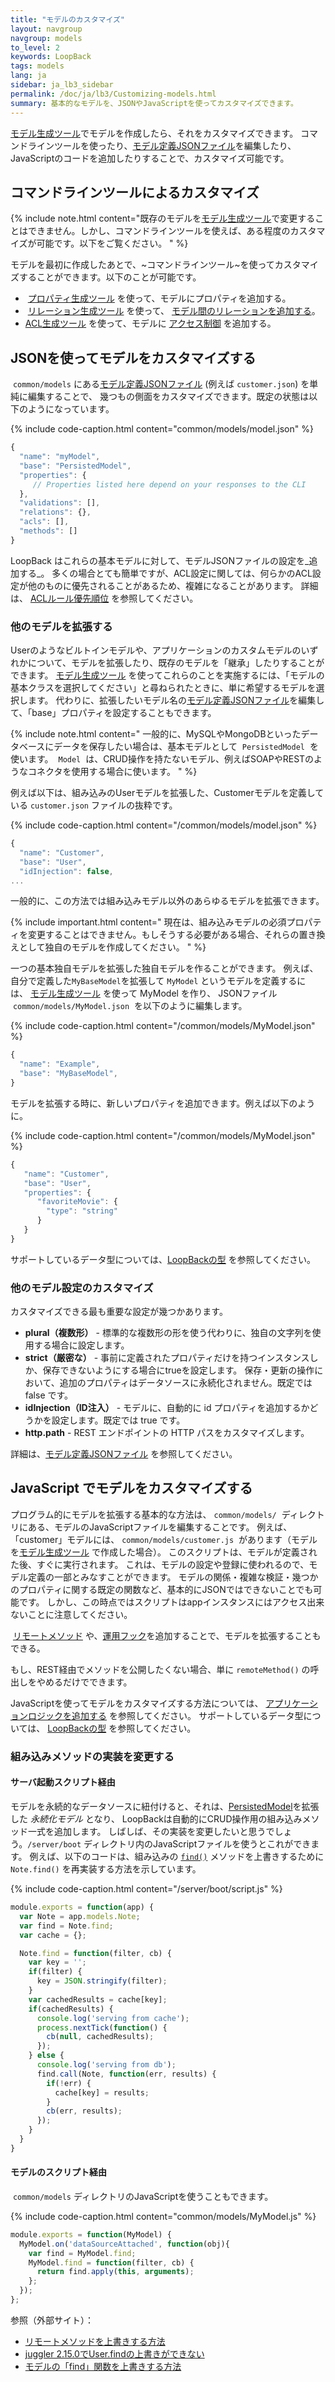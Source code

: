 ```yaml
---
title: "モデルのカスタマイズ"
layout: navgroup
navgroup: models
to_level: 2
keywords: LoopBack
tags: models
lang: ja
sidebar: ja_lb3_sidebar
permalink: /doc/ja/lb3/Customizing-models.html
summary: 基本的なモデルを、JSONやJavaScriptを使ってカスタマイズできます。
---
```


[モデル生成ツール](Model-generator.html)でモデルを作成したら、それをカスタマイズできます。
コマンドラインツールを使ったり、[モデル定義JSONファイル](Model-definition-JSON-file.html)を編集したり、JavaScriptのコードを追加したりすることで、カスタマイズ可能です。

## コマンドラインツールによるカスタマイズ

{% include note.html content="既存のモデルを[モデル生成ツール](Model-generator.html)で変更することはできません。しかし、コマンドラインツールを使えば、ある程度のカスタマイズが可能です。以下をご覧ください。
" %}

モデルを最初に作成したあとで、~コマンドラインツール~を使ってカスタマイズすることができます。以下のことが可能です。

*  [プロパティ生成ツール](Property-generator.html) を使って、モデルにプロパティを追加する。
*  [リレーション生成ツール](Relation-generator.html) を使って、 [モデル間のリレーションを追加する](Creating-model-relations.html)。
* [ACL生成ツール](ACL-generator.html) を使って、モデルに [アクセス制御](Controlling-data-access.html) を追加する。

## JSONを使ってモデルをカスタマイズする

 `common/models` にある[モデル定義JSONファイル](Model-definition-JSON-file.html) (例えば `customer.json`) を単純に編集することで、
幾つもの側面をカスタマイズできます。既定の状態は以下のようになっています。

{% include code-caption.html content="common/models/model.json" %}
```javascript
{
  "name": "myModel",
  "base": "PersistedModel",
  "properties": {
     // Properties listed here depend on your responses to the CLI
  },
  "validations": [],
  "relations": {},
  "acls": [],
  "methods": []
}
```

LoopBack はこれらの基本モデルに対して、モデルJSONファイルの設定を_追加する_。
多くの場合とても簡単ですが、ACL設定に関しては、何らかのACL設定が他のものに優先されることがあるため、複雑になることがあります。
詳細は、 [ACLルール優先順位](Controlling-data-access.html#acl-rule-precedence) を参照してください。


### 他のモデルを拡張する

Userのようなビルトインモデルや、アプリケーションのカスタムモデルのいずれかについて、モデルを拡張したり、既存のモデルを「継承」したりすることができます。
[モデル生成ツール](Model-generator.html) を使ってこれらのことを実施するには、「モデルの基本クラスを選択してください」と尋ねられたときに、単に希望するモデルを選択します。
代わりに、拡張したいモデル名の[モデル定義JSONファイル](Model-definition-JSON-file.html)を編集して、「base」プロパティを設定することもできます。

{% include note.html content="
一般的に、MySQLやMongoDBといったデータベースにデータを保存したい場合は、基本モデルとして  `PersistedModel`  を使います。
 `Model`  は、CRUD操作を持たないモデル、例えばSOAPやRESTのようなコネクタを使用する場合に使います。
" %}

例えば以下は、組み込みのUserモデルを拡張した、Customerモデルを定義している `customer.json` ファイルの抜粋です。

{% include code-caption.html content="/common/models/model.json" %}
```javascript
{
  "name": "Customer",
  "base": "User",
  "idInjection": false,
...
```

一般的に、この方法では組み込みモデル以外のあらゆるモデルを拡張できます。

{% include important.html content="
現在は、組み込みモデルの必須プロパティを変更することはできません。もしそうする必要がある場合、それらの置き換えとして独自のモデルを作成してください。
" %}

一つの基本独自モデルを拡張した独自モデルを作ることができます。
例えば、自分で定義した`MyBaseModel`を拡張して `MyModel` というモデルを定義するには、 [モデル生成ツール](Model-generator.html) を使って MyModel を作り、
JSONファイル  `common/models/MyModel.json`  を以下のように編集します。

{% include code-caption.html content="/common/models/MyModel.json" %}
```javascript
{
  "name": "Example",
  "base": "MyBaseModel",
}
```

モデルを拡張する時に、新しいプロパティを追加できます。例えば以下のように。

{% include code-caption.html content="/common/models/MyModel.json" %}
```javascript
{
   "name": "Customer",
   "base": "User",
   "properties": {
      "favoriteMovie": {
        "type": "string"
      }
   }
}
```

サポートしているデータ型については、[LoopBackの型](LoopBack-types.html) を参照してください。

### 他のモデル設定のカスタマイズ

カスタマイズできる最も重要な設定が幾つかあります。

* **plural（複数形）** - 標準的な複数形の形を使う代わりに、独自の文字列を使用する場合に設定します。
* **strict（厳密な）** - 事前に定義されたプロパティだけを持つインスタンスしか、保存できないようにする場合にtrueを設定します。
  保存・更新の操作において、追加のプロパティはデータソースに永続化されません。既定では false です。
* **idInjection（ID注入）** - モデルに、自動的に id プロパティを追加するかどうかを設定します。既定では true です。
* **http.path** - REST エンドポイントの HTTP パスをカスタマイズします。

詳細は、[モデル定義JSONファイル](Model-definition-JSON-file.html#top-level-properties) を参照してください。

## JavaScript でモデルをカスタマイズする

プログラム的にモデルを拡張する基本的な方法は、 `common/models/`  ディレクトリにある、モデルのJavaScriptファイルを編集することです。
例えば、「customer」モデルには、 `common/models/customer.js`  があります（モデルを[モデル生成ツール](Model-generator.html)
で作成した場合）。
このスクリプトは、モデルが定義された後、すぐに実行されます。
これは、モデルの設定や登録に使われるので、モデル定義の一部とみなすことができます。
モデルの関係・複雑な検証・幾つかのプロパティに関する既定の関数など、基本的にJSONではできないことでも可能です。
しかし、この時点ではスクリプトはappインスタンスにはアクセス出来ないことに注意してください。

 [リモートメソッド](Remote-methods.html) や、[運用フック](Operation-hooks.html)を追加することで、モデルを拡張することもできる。

もし、REST経由でメソッドを公開したくない場合、単に `remoteMethod()` の呼出しをやめるだけでできます。

JavaScriptを使ってモデルをカスタマイズする方法については、 [アプリケーションロジックを追加する](Adding-application-logic.html) を参照してください。
サポートしているデータ型については、 [LoopBackの型](LoopBack-types.html) を参照してください。

### 組み込みメソッドの実装を変更する

#### サーバ起動スクリプト経由

モデルを永続的なデータソースに紐付けると、それは、[PersistedModel](https://apidocs.loopback.io/loopback/#persistedmodel)を拡張した _永続化モデル_ となり、
LoopBackは自動的にCRUD操作用の組み込みメソッド一式を追加します。
しばしば、その実装を変更したいと思うでしょう。`/server/boot` ディレクトリ内のJavaScriptファイルを使うとこれができます。
例えば、以下のコードは、組み込みの [`find()`](http://apidocs.loopback.io/loopback/#persistedmodelfindfilter-callback) メソッドを上書きするために
`Note.find()` を再実装する方法を示しています。

{% include code-caption.html content="/server/boot/script.js" %}
```javascript
module.exports = function(app) {
  var Note = app.models.Note;
  var find = Note.find;
  var cache = {};

  Note.find = function(filter, cb) {
    var key = '';
    if(filter) {
      key = JSON.stringify(filter);
    }
    var cachedResults = cache[key];
    if(cachedResults) {
      console.log('serving from cache');
      process.nextTick(function() {
        cb(null, cachedResults);
      });
    } else {
      console.log('serving from db');
      find.call(Note, function(err, results) {
        if(!err) {
          cache[key] = results;
        }
        cb(err, results);
      });
    }
  }
}
```

#### モデルのスクリプト経由

 `common/models` ディレクトリのJavaScriptを使うこともできます。

{% include code-caption.html content="common/models/MyModel.js" %}
```javascript
module.exports = function(MyModel) {
  MyModel.on('dataSourceAttached', function(obj){
    var find = MyModel.find;
    MyModel.find = function(filter, cb) {
      return find.apply(this, arguments);
    };
  });
};
```

参照（外部サイト）：

* [リモートメソッドを上書きする方法](https://github.com/strongloop/loopback/issues/443)
* [juggler 2.15.0でUser.findの上書きができない](https://github.com/strongloop/loopback-datasource-juggler/issues/427)
* [モデルの「find」関数を上書きする方法](https://github.com/strongloop/loopback/issues/1077)

